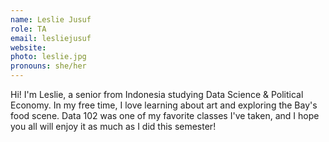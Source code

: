 ```yaml
---
name: Leslie Jusuf
role: TA
email: lesliejusuf
website:
photo: leslie.jpg
pronouns: she/her
---
```


Hi! I'm Leslie, a senior from Indonesia studying Data Science & Political Economy. In my free time, I love learning about art and exploring the Bay's food scene. Data 102 was one of my favorite classes I've taken, and I hope you all will enjoy it as much as I did this semester!
